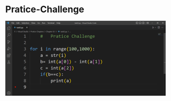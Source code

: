 # Pratice-Challenge


<img align="right" alt="Coding" src="https://github.com/jawadsamiulhaq/Pratice-Challenge/blob/main/Challenge.PNG">
